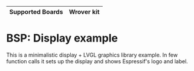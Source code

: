 | Supported Boards | Wrover kit |
| ---------------- | ---------- |

# BSP: Display example

This is a minimalistic display + LVGL graphics library example.
In few function calls it sets up the display and shows Espressif's logo and label.

